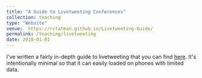 ```yaml
---
title: "A Guide to Livetweeting Conferences"
collection: teaching
type: "Website"
venue:  https://rctatman.github.io/Livetweeting-Guide/
permalink: /teaching/livetweeting
date: 2018-01-01
---
```


I've written a fairly in-depth guide to livetweeting that you can find [here](https://rctatman.github.io/Livetweeting-Guide/). It's intentionally minimal so that it can easily loaded on phones with limited data.
